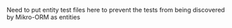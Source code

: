 Need to put entity test files here to prevent the tests from being discovered by Mikro-ORM as entities